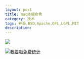 ```yaml
---
layout: post
title: mac终端命令
category: 技术
tags: 开源,BSD,Apache,GPL,LGPL,MIT
description: 
---
```


![](http://oolkmbv7h.bkt.clouddn.com/mac_zhongduan.png)


<script language="javascript" type="text/javascript" src="//js.users.51.la/19176892.js"></script>
<noscript><a href="//www.51.la/?19176892" target="_blank"><img alt="&#x6211;&#x8981;&#x5566;&#x514D;&#x8D39;&#x7EDF;&#x8BA1;" src="//img.users.51.la/19176892.asp" style="border:none" /></a></noscript>


